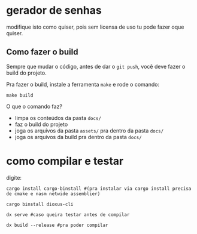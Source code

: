 # gerador de senhas
modifique isto como quiser, pois sem licensa de uso tu pode fazer oque quiser.

## Como fazer o build

Sempre que mudar o código, antes de dar o `git push`, você deve fazer o build do projeto.

Pra fazer o build, instale a ferramenta `make` e rode o comando:

```
make build
```

O que o comando faz?

- limpa os conteúdos da pasta `docs/`
- faz o build do projeto
- joga os arquivos da pasta `assets/` pra dentro da pasta `docs/`
- joga os arquivos da build pra dentro da pasta `docs/`


# como compilar e testar
digite:
```
cargo install cargo-binstall #(pra instalar via cargo install precisa de cmake e nasm netwide assemblier)

cargo binstall dioxus-cli

dx serve #caso queira testar antes de compilar

dx build --release #pra poder compilar
```